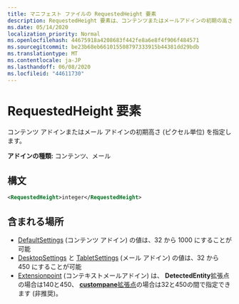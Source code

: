 ```yaml
---
title: マニフェスト ファイルの RequestedHeight 要素
description: RequestedHeight 要素は、コンテンツまたはメールアドインの初期の高さ (ピクセル単位) を指定します。
ms.date: 05/14/2020
localization_priority: Normal
ms.openlocfilehash: 44675918a4208683f442fe8a6e8f4f906f484571
ms.sourcegitcommit: be23b68eb661015508797333915b44381dd29bdb
ms.translationtype: MT
ms.contentlocale: ja-JP
ms.lasthandoff: 06/08/2020
ms.locfileid: "44611730"
---
```

# <a name="requestedheight-element"></a>RequestedHeight 要素

コンテンツ アドインまたはメール アドインの初期高さ (ピクセル単位) を指定します。

**アドインの種類:** コンテンツ、メール

## <a name="syntax"></a>構文

```XML
<RequestedHeight>integer</RequestedHeight>
```

## <a name="contained-in"></a>含まれる場所

- [DefaultSettings](defaultsettings.md) (コンテンツ アドイン) の値は、32 から 1000 にすることが可能
- [DesktopSettings](desktopsettings.md) と [TabletSettings](tabletsettings.md) (メール アドイン) の値は、32 から 450 にすることが可能
- [Extensionpoint](extensionpoint.md) (コンテキストメールアドイン) は、 **DetectedEntity**拡張点の場合は140と450、 [ **custompane**拡張点](https://developer.microsoft.com/outlook/blogs/make-your-add-ins-available-in-the-office-ribbon/)の場合は32と450の間で指定できます (非推奨)。
